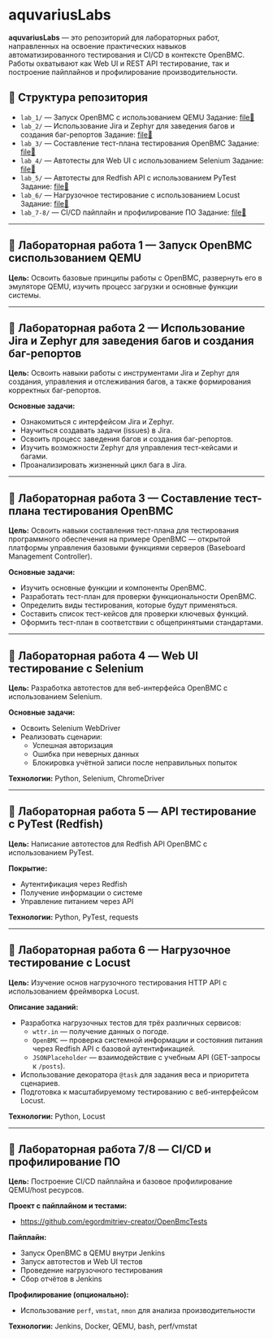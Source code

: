 # aquvariusLabs

**aquvariusLabs** — это репозиторий для лабораторных работ, направленных на освоение практических навыков автоматизированного тестирования и CI/CD в контексте OpenBMC. Работы охватывают как Web UI и REST API тестирование, так и построение пайплайнов и профилирование производительности.

## 📂 Структура репозитория

- `lab_1/` — Запуск OpenBMC с использованием QEMU Задание: [file📄](/лабораторные/lab_1.pdf)
- `lab_2/` — Использование Jira и Zephyr для заведения багов и создания баг-репортов Задание: [file📄](/лабораторные/lab_2.pdf)
- `lab_3/` — Составление тест-плана тестирования OpenBMC Задание: [file📄](/лабораторные/lab_3.pdf)
- `lab_4/` — Автотесты для Web UI с использованием Selenium Задание: [file📄](/лабораторные/lab_4.pdf)
- `lab_5/` — Автотесты для Redfish API с использованием PyTest Задание: [file📄](/лабораторные/lab_5.pdf)
- `lab_6/` — Нагрузочное тестирование с использованием Locust Задание: [file📄](/лабораторные/lab_6.pdf)
- `lab_7-8/` — CI/CD пайплайн и профилирование ПО Задание: [file📄](/лабораторные/lab_7-8.pdf)

---

## 🔹 Лабораторная работа 1 — Запуск OpenBMC сиспользованием QEMU

**Цель:** Освоить базовые принципы работы с OpenBMC, развернуть его в эмуляторе QEMU, изучить процесс загрузки и основные функции системы.

---

## 🔹 Лабораторная работа 2 — Использование Jira и Zephyr для заведения багов и создания баг-репортов

**Цель:** Освоить навыки работы с инструментами Jira и Zephyr для создания, управления и отслеживания багов, а также формирования корректных баг-репортов.

**Основные задачи:**
- Ознакомиться с интерфейсом Jira и Zephyr.
- Научиться создавать задачи (issues) в Jira.
- Освоить процесс заведения багов и создания баг-репортов.
- Изучить возможности Zephyr для управления тест-кейсами и багами.
- Проанализировать жизненный цикл бага в Jira.

---

## 🔹 Лабораторная работа 3 — Составление тест-плана тестирования OpenBMC

**Цель:** Освоить навыки составления тест-плана для тестирования программного обеспечения на примере OpenBMC — открытой платформы управления базовыми функциями серверов (Baseboard Management Controller).

**Основные задачи:**
- Изучить основные функции и компоненты OpenBMC.
- Разработать тест-план для проверки функциональности OpenBMC.
- Определить виды тестирования, которые будут применяться.
- Составить список тест-кейсов для проверки ключевых функций.
- Оформить тест-план в соответствии с общепринятыми стандартами.

---

## 🔹 Лабораторная работа 4 — Web UI тестирование с Selenium

**Цель:** Разработка автотестов для веб-интерфейса OpenBMC с использованием Selenium.

**Основные задачи:**
- Освоить Selenium WebDriver
- Реализовать сценарии:
  - Успешная авторизация
  - Ошибка при неверных данных
  - Блокировка учётной записи после неправильных попыток

**Технологии:** Python, Selenium, ChromeDriver

---

## 🔹 Лабораторная работа 5 — API тестирование с PyTest (Redfish)

**Цель:** Написание автотестов для Redfish API OpenBMC с использованием PyTest.

**Покрытие:**
- Аутентификация через Redfish
- Получение информации о системе
- Управление питанием через API

**Технологии:** Python, PyTest, requests

---

## 🔹 Лабораторная работа 6 — Нагрузочное тестирование с Locust

**Цель:** Изучение основ нагрузочного тестирования HTTP API с использованием фреймворка Locust.

**Описание заданий:**
- Разработка нагрузочных тестов для трёх различных сервисов:
  - `wttr.in` — получение данных о погоде.
  - `OpenBMC` — проверка системной информации и состояния питания через Redfish API с базовой аутентификацией.
  - `JSONPlaceholder` — взаимодействие с учебным API (GET-запросы к `/posts`).
- Использование декоратора `@task` для задания веса и приоритета сценариев.
- Подготовка к масштабируемому тестированию с веб-интерфейсом Locust.

**Технологии:** Python, Locust

---

## 🔹 Лабораторная работа 7/8 — CI/CD и профилирование ПО

**Цель:** Построение CI/CD пайплайна и базовое профилирование QEMU/host ресурсов.

**Проект с пайплайном и тестами:**
- https://github.com/egordmitriev-creator/OpenBmcTests

**Пайплайн:**
- Запуск OpenBMC в QEMU внутри Jenkins
- Запуск автотестов и Web UI тестов
- Проведение нагрузочного тестирования
- Сбор отчётов в Jenkins

**Профилирование (опционально):**
- Использование `perf`, `vmstat`, `nmon` для анализа производительности

**Технологии:** Jenkins, Docker, QEMU, bash, perf/vmstat



